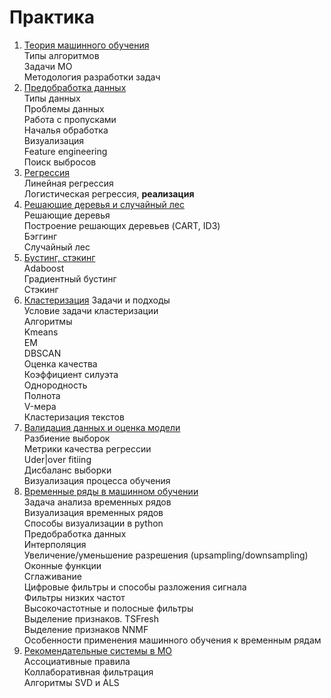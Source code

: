 # Практика

1. [Теория машинного обучения](https://github.com/NeznaikanaLune/MISIS_DS_Masters_degree_2020/tree/master/machine_learning/01_semester/ml_1_ml_theory)\
   Типы алгоритмов\
   Задачи МО\
   Методология разработки задач
2. [Предобработка данных](https://github.com/NeznaikanaLune/MISIS_DS_Masters_degree_2020/tree/master/machine_learning/01_semester/ml_2_data_preprocessing)\
   Типы данных\
   Проблемы данных\
   Работа с пропусками\
   Началья обработка\
   Визуализация\
   Feature engineering\
   Поиск выбросов
3. [Регрессия](https://github.com/NeznaikanaLune/MISIS_DS_Masters_degree_2020/tree/master/machine_learning/01_semester/ml_3_regression)\
   Линейная регрессия\
   Логистическая регрессия, **реализация**
4. [Решающие деревья и случайный лес](https://github.com/NeznaikanaLune/MISIS_DS_Masters_degree_2020/tree/master/machine_learning/01_semester/ml_4_trees)\
   Решающие деревья\
   Построение решающих деревьев (CART, ID3)\
   Бэггинг\
   Случайный лес
5. [Бустинг, стэкинг](https://github.com/NeznaikanaLune/MISIS_DS_Masters_degree_2020/blob/master/machine_learning/01_semester/ml_5_boosting.ipynb)\
   Adaboost\
   Градиентный бустинг\
   Стэкинг
6. [Кластеризация](https://github.com/NeznaikanaLune/MISIS_DS_Masters_degree_2020/blob/master/machine_learning/01_semester/ml_6_clustering.ipynb)
   Задачи и подходы\
   Условие задачи кластеризации\
   Алгоритмы\
   Kmeans\
   EM\
   DBSCAN\
   Оценка качества\
   Коэффициент силуэта\
   Однородность\
   Полнота\
   V-мера\
   Кластеризация текстов
7. [Валидация данных и оценка модели](https://github.com/NeznaikanaLune/MISIS_DS_Masters_degree_2020/blob/master/machine_learning/01_semester/ml_7_data_validation_model_assesment.ipynb)\
   Разбиение выборок\
   Метрики качества регрессии\
   Uder|over fitiing\
   Дисбаланс выборки\
   Визуализация процесса обучения
8. [Временные ряды в машинном обучении](https://github.com/NeznaikanaLune/MISIS_DS_Masters_degree_2020/blob/master/machine_learning/01_semester/ml_8_time_series.ipynb)\
   Задача анализа временных рядов\
   Визуализация временных рядов\
   Способы визуализации в python\
   Предобработка данных\
   Интерполяция\
   Увеличение/уменьшение разрешения (upsampling/downsampling)\
   Оконные функции\
   Сглаживание\
   Цифровые фильтры и способы разложения сигнала\
   Фильтры низких частот\
   Высокочастотные и полосные фильтры\
   Выделение признаков. TSFresh\
   Выделение признаков NNMF\
   Особенности применения машинного обучения к временным рядам
9. [Рекомендательные системы в МО](https://github.com/NeznaikanaLune/MISIS_DS_Masters_degree_2020/blob/master/machine_learning/01_semester/ml_9_recommender%20system.ipynb)\
   Ассоциативные правила\
   Коллаборативная фильтрация\
   Алгоритмы SVD и ALS
